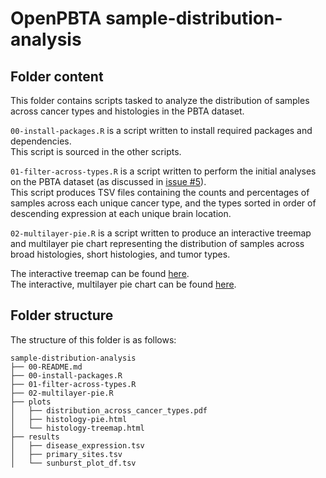 # OpenPBTA sample-distribution-analysis

## Folder content
This folder contains scripts tasked to analyze the distribution of samples across cancer types and histologies in the PBTA dataset.  

`00-install-packages.R` is a script written to install required packages and dependencies.  
This script is sourced in the other scripts.   

`01-filter-across-types.R` is a script written to perform the initial analyses on the PBTA dataset (as discussed in [issue #5](https://github.com/AlexsLemonade/OpenPBTA-analysis/issues/5)).  
This script produces TSV files containing the counts and percentages of samples across each unique cancer type, and the types sorted in order of descending expression at each unique brain location.   

`02-multilayer-pie.R` is a script written to produce an interactive treemap and multilayer pie chart representing the distribution of samples across broad histologies, short histologies, and tumor types.  

 The interactive treemap can be found [here](alexslemonade.github.io/OpenPBTA-analysis/histology-treemap.html).  
 The interactive, multilayer pie chart can be found [here](alexslemonade.github.io/OpenPBTA-analysis/histology-pie.html).

## Folder structure 

The structure of this folder is as follows:

```
sample-distribution-analysis
├── 00-README.md
├── 00-install-packages.R
├── 01-filter-across-types.R
├── 02-multilayer-pie.R
├── plots
│   ├── distribution_across_cancer_types.pdf
│   ├── histology-pie.html
│   └── histology-treemap.html
├── results
│   ├── disease_expression.tsv
│   ├── primary_sites.tsv
│   └── sunburst_plot_df.tsv

```